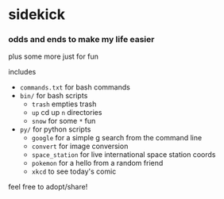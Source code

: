 # sidekick

### odds and ends to make my life easier

plus some more just for fun

includes
- `commands.txt` for bash commands
- `bin/` for bash scripts
	- `trash` empties trash
	- `up` cd up `n` directories
	- `snow` for some `*` fun
- `py/` for python scripts
	- `google` for a simple g search from the command line
	- `convert` for image conversion
	- `space_station` for live international space station coords
	- `pokemon` for a hello from a random friend
	- `xkcd` to see today's comic

feel free to adopt/share!

